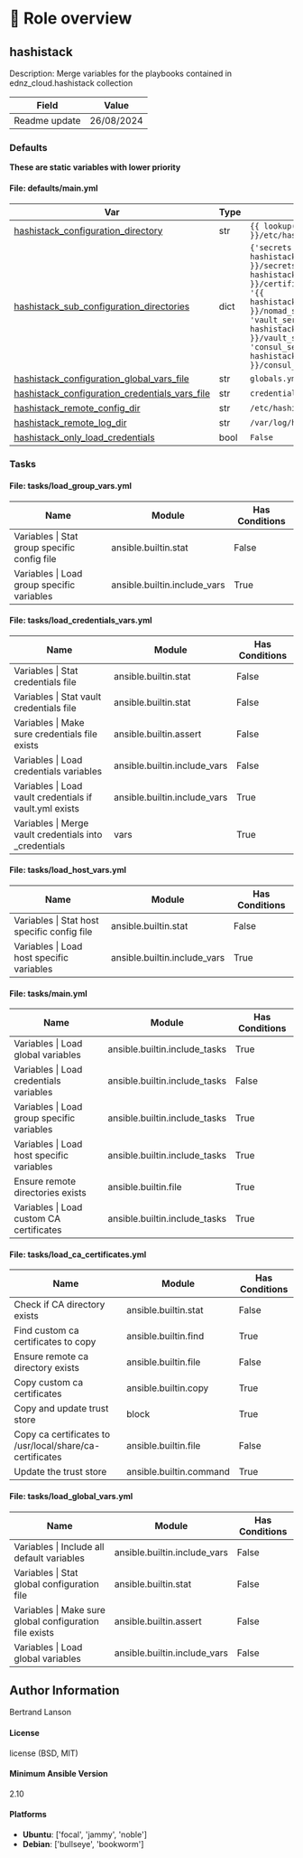 <!-- DOCSIBLE START -->

# 📃 Role overview

## hashistack



Description: Merge variables for the playbooks contained in ednz_cloud.hashistack collection


| Field                | Value           |
|--------------------- |-----------------|
| Readme update        | 26/08/2024 |






### Defaults

**These are static variables with lower priority**

#### File: defaults/main.yml

| Var          | Type         | Value       |Required    | Title       |
|--------------|--------------|-------------|-------------|-------------|
| [hashistack_configuration_directory](defaults/main.yml#L3)   | str   | `{{ lookup('env', 'PWD') }}/etc/hashistack`  |  n/a  |  n/a |
| [hashistack_sub_configuration_directories](defaults/main.yml#L4)   | dict   | `{'secrets': '{{ hashistack_configuration_directory }}/secrets', 'certificates': '{{ hashistack_configuration_directory }}/certificates', 'nomad_servers': '{{ hashistack_configuration_directory }}/nomad_servers', 'vault_servers': '{{ hashistack_configuration_directory }}/vault_servers', 'consul_servers': '{{ hashistack_configuration_directory }}/consul_servers'}`  |  n/a  |  n/a |
| [hashistack_configuration_global_vars_file](defaults/main.yml#L11)   | str   | `globals.yml`  |  n/a  |  n/a |
| [hashistack_configuration_credentials_vars_file](defaults/main.yml#L12)   | str   | `credentials.yml`  |  n/a  |  n/a |
| [hashistack_remote_config_dir](defaults/main.yml#L14)   | str   | `/etc/hashistack`  |  n/a  |  n/a |
| [hashistack_remote_log_dir](defaults/main.yml#L15)   | str   | `/var/log/hashistack`  |  n/a  |  n/a |
| [hashistack_only_load_credentials](defaults/main.yml#L17)   | bool   | `False`  |  n/a  |  n/a |





### Tasks


#### File: tasks/load_group_vars.yml

| Name | Module | Has Conditions |
| ---- | ------ | --------- |
| Variables \| Stat group specific config file | ansible.builtin.stat | False |
| Variables \| Load group specific variables | ansible.builtin.include_vars | True |

#### File: tasks/load_credentials_vars.yml

| Name | Module | Has Conditions |
| ---- | ------ | --------- |
| Variables \| Stat credentials file | ansible.builtin.stat | False |
| Variables \| Stat vault credentials file | ansible.builtin.stat | False |
| Variables \| Make sure credentials file exists | ansible.builtin.assert | False |
| Variables \| Load credentials variables | ansible.builtin.include_vars | False |
| Variables \| Load vault credentials if vault.yml exists | ansible.builtin.include_vars | True |
| Variables \| Merge vault credentials into _credentials | vars | True |

#### File: tasks/load_host_vars.yml

| Name | Module | Has Conditions |
| ---- | ------ | --------- |
| Variables \| Stat host specific config file | ansible.builtin.stat | False |
| Variables \| Load host specific variables | ansible.builtin.include_vars | True |

#### File: tasks/main.yml

| Name | Module | Has Conditions |
| ---- | ------ | --------- |
| Variables \| Load global variables | ansible.builtin.include_tasks | True |
| Variables \| Load credentials variables | ansible.builtin.include_tasks | False |
| Variables \| Load group specific variables | ansible.builtin.include_tasks | True |
| Variables \| Load host specific variables | ansible.builtin.include_tasks | True |
| Ensure remote directories exists | ansible.builtin.file | True |
| Variables \| Load custom CA certificates | ansible.builtin.include_tasks | True |

#### File: tasks/load_ca_certificates.yml

| Name | Module | Has Conditions |
| ---- | ------ | --------- |
| Check if CA directory exists | ansible.builtin.stat | False |
| Find custom ca certificates to copy | ansible.builtin.find | True |
| Ensure remote ca directory exists | ansible.builtin.file | False |
| Copy custom ca certificates | ansible.builtin.copy | True |
| Copy and update trust store | block | True |
| Copy ca certificates to /usr/local/share/ca-certificates | ansible.builtin.file | False |
| Update the trust store | ansible.builtin.command | True |

#### File: tasks/load_global_vars.yml

| Name | Module | Has Conditions |
| ---- | ------ | --------- |
| Variables \| Include all default variables | ansible.builtin.include_vars | False |
| Variables \| Stat global configuration file | ansible.builtin.stat | False |
| Variables \| Make sure global configuration file exists | ansible.builtin.assert | False |
| Variables \| Load global variables | ansible.builtin.include_vars | False |







## Author Information
Bertrand Lanson

#### License

license (BSD, MIT)

#### Minimum Ansible Version

2.10

#### Platforms

- **Ubuntu**: ['focal', 'jammy', 'noble']
- **Debian**: ['bullseye', 'bookworm']

<!-- DOCSIBLE END -->
